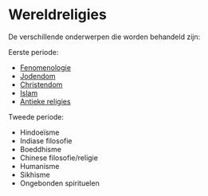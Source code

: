 # Wereldreligies


De verschillende onderwerpen die worden behandeld zijn:


Eerste periode:

* [Fenomenologie](minor/wereldreligies/fenomenologie.md)
* [Jodendom](minor/wereldreligies/jodendom.md)
* [Christendom](minor/wereldreligies/christendom.md)
* [Islam](minor/wereldreligies/islam.md)
* [Antieke religies](minor/wereldreligies/antieke-religies.md)

Tweede periode:

- Hindoeïsme
- Indiase filosofie
- Boeddhisme
- Chinese filosofie/religie
- Humanisme
- Sikhisme
- Ongebonden spirituelen




